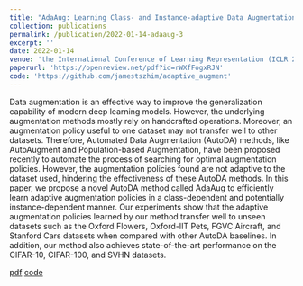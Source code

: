 ```yaml
---
title: "AdaAug: Learning Class- and Instance-adaptive Data Augmentation Policies"
collection: publications
permalink: /publication/2022-01-14-adaaug-3
excerpt: ''
date: 2022-01-14
venue: 'the International Conference of Learning Representation (ICLR 2021)'
paperurl: 'https://openreview.net/pdf?id=rWXfFogxRJN'
code: 'https://github.com/jamestszhim/adaptive_augment'
---
```


Data augmentation is an effective way to improve the generalization capability of modern deep learning models. However, the underlying augmentation methods mostly rely on handcrafted operations. Moreover, an augmentation policy useful to one dataset may not transfer well to other datasets. Therefore, Automated Data Augmentation (AutoDA) methods, like AutoAugment and Population-based Augmentation, have been proposed recently to automate the process of searching for optimal augmentation policies. However, the augmentation policies found are not adaptive to the dataset used, hindering the effectiveness of these AutoDA methods. In this paper, we propose a novel AutoDA method called AdaAug to efficiently learn adaptive augmentation policies in a class-dependent and potentially instance-dependent manner. Our experiments show that the adaptive augmentation policies learned by our method transfer well to unseen datasets such as the Oxford Flowers, Oxford-IIT Pets, FGVC Aircraft, and Stanford Cars datasets when compared with other AutoDA baselines. In addition, our method also achieves state-of-the-art performance on the CIFAR-10, CIFAR-100, and SVHN datasets.

[pdf](https://openreview.net/pdf?id=rWXfFogxRJN)
[code](https://github.com/jamestszhim/adaptive_augment)